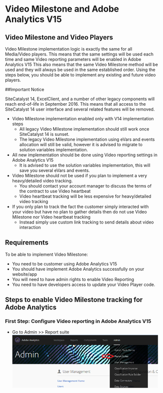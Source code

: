 # Video Milestone and Adobe Analytics V15

## Video Milestone and Video Players

Video Milestone implementation logic is exactly the same for all Media/Video players.
This means that the same settings will be used each time and same Video reporting parameters will be enabled in Adobe Analytics V15
This also means that the same Video Milestone method will be used and they will always be used in the same established order.
Using the steps below, you should be able to implement any existing and future video players.

##Important Notice

SiteCatalyst 14, ExcelClient, and a number of other legacy components will reach end-of-life in September 2016.
This means that all access to the SiteCatalyst 14 user interface and several related features will be removed. 

* Video Milestone implementation enabled only with V14 implementation steps
  * All legacy Video Milestone implementation should still work once SiteCatalyst 14 is sunset.
  * The legacy Video Milestone implementation using eVars and events allocation will still be valid, however it is advised to migrate to solution variables implementation.
* All new implementation should be done using Video reporting settings in Adobe Analytics V15
  * It is advised to use the solution variables implementation, this will save you several eVars and events.
* Video Milestone should not be used if you plan to implement a very heavy/detailed video tracking.
  * You should contact your account manager to discuss the terms of the contract to use Video heartbeat
  * Video heartbeat tracking will be less expensive for heavy/detailed video tracking
* If you only plan to track the fact the customer simply interacted with your video but have no plan to gather details then do not use Video Milestone nor Video heartbeat tracking
  * Instead simply use custom link tracking to send details about video interaction

## Requirements

To be able to implement Video Milestone:
* You need to be customer using Adobe Analytics V15
* You should have implement Adobe Analytics successfully on your website/app
* You will need to have admin rights to enable Video Reporting
* You need to have developers access to update your Video Player code.

## Steps to enable Video Milestone tracking for Adobe Analytics

### First Step: Configure Video reporting in Adobe Analytics V15

* Go to Admin >> Report suite
![admin report suite](https://github.com/alcazes/Video-in-Adobe-Analytics-V15/blob/master/Adobe%20Analytics%20v15%20-%20Video%20Milestone/doc/images/Admin%20-%20Report%20Suite.png)
